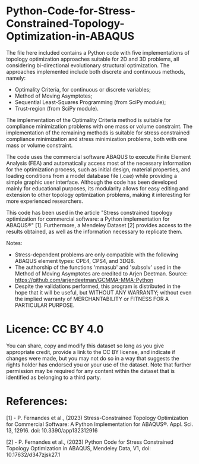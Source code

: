 # Python-Code-for-Stress-Constrained-Topology-Optimization-in-ABAQUS
The file here included contains a Python code with five implementations of topology optimization approaches suitable for 2D and 3D problems, all considering bi-directional evolutionary structural optimization. The approaches implemented include both discrete and continuous methods, namely:
 - Optimality Criteria, for continuous or discrete variables;
 - Method of Moving Asymptotes;
 - Sequential Least-Squares Programming (from SciPy module);
 - Trust-region (from SciPy module).

The implementation of the Optimality Criteria method is suitable for compliance minimization problems with one mass or volume constraint. The implementation of the remaining methods is suitable for stress constrained compliance minimization and stress minimization problems, both with one mass or volume constraint.

The code uses the commercial software ABAQUS to execute Finite Element Analysis (FEA) and automatically access most of the necessary information for the optimization process, such as initial design, material properties, and loading conditions from a model database file (.cae) while providing a simple graphic user interface. Although the code has been developed mainly for educational purposes, its modularity allows for easy editing and extension to other topology optimization problems, making it interesting for more experienced researchers.

This code has been used in the article "Stress constrained topology optimization for commercial software: a Python implementation for ABAQUS®" [1].
Furthermore, a Mendeley Dataset [2] provides access to the results obtained, as well as the information necessary to replicate them.

Notes:
- Stress-dependent problems are only compatible with the following ABAQUS element types: CPE4, CPS4, and 3DQ8.
- The authorship of the functions 'mmasub' and 'subsolv' used in the Method of Moving Asymptotes are credited to Arjen Deetman. Source: https://github.com/arjendeetman/GCMMA-MMA-Python
- Despite the validations performed, this program is distributed in the hope that it will be useful, but WITHOUT ANY WARRANTY; without even the implied warranty of MERCHANTABILITY or FITNESS FOR A PARTICULAR PURPOSE.

# Licence: CC BY 4.0
You can share, copy and modify this dataset so long as you give appropriate credit, provide a link to the CC BY license, and indicate if changes were made, but you may not do so in a way that suggests the rights holder has endorsed you or your use of the dataset. Note that further permission may be required for any content within the dataset that is identified as belonging to a third party.

# References:
[1] - P. Fernandes et al., (2023) Stress-Constrained Topology Optimization for Commercial Software: A Python Implementation for ABAQUS®. Appl. Sci. 13, 12916. doi: 10.3390/app132312916

[2] - P. Fernandes et al., (2023) Python Code for Stress Constrained Topology Optimization in ABAQUS, Mendeley Data, V1, doi: 10.17632/d347zjsk27.1
